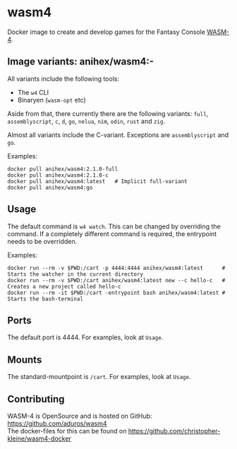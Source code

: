 # wasm4

Docker image to create and develop games for the Fantasy Console [WASM-4](https://wasm4.org/).

## Image variants: anihex/wasm4:<VERSION>-<VARIANT>

All variants include the following tools:
- The `w4` CLI
- Binaryen (`wasm-opt` etc)

Aside from that, there currently there are the following variants: `full`, `assemblyscript`, `c`, `d`, `go`, `nelua`, `nim`, `odin`, `rust` and `zig`.

Almost all variants include the C-variant. Exceptions are `assemblyscript` and `go`.

Examples:
```shell
docker pull anihex/wasm4:2.1.0-full
docker pull anihex/wasm4:2.1.0-c
docker pull anihex/wasm4:latest   # Implicit full-variant
docker pull anihex/wasm4:go
```

## Usage

The default command is `w4 watch`. This can be changed by overriding the command. If a completely different command is required, the entrypoint needs to be overridden.

Examples:

```shell
docker run --rm -v $PWD:/cart -p 4444:4444 anihex/wasm4:latest      # Starts the watcher in the current directory
docker run --rm -v $PWD:/cart anihex/wasm4:latest new --c hello-c   # Creates a new project called hello-c
docker run --rm -it $PWD:/cart -entrypoint bash anihex/wasm4:latest # Starts the bash-terminal
```

## Ports

The default port is 4444. For examples, look at `Usage`.

## Mounts

The standard-mountpoint is `/cart`. For examples, look at `Usage`.

## Contributing

WASM-4 is OpenSource and is hosted on GitHub: https://github.com/aduros/wasm4<br>
The docker-files for this can be found on https://github.com/christopher-kleine/wasm4-docker